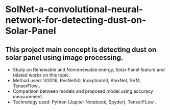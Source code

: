# SolNet-a-convolutional-neural-network-for-detecting-dust-on-Solar-Panel

This project main concept is detecting dust on solar panel using image processing.
-----------

* Study on Renewable and Nonrenewable energy, Solar Panel feature and related works on this topic. 
* Method used: VGG16, ResNet50, InceptionV3, AlexNet, SVM, TensorFlow .
* Comparison between models and proposed model using accuracy measurement.
* Technology used: Python (Jupiter Notebook, Spyder), TensorFLow .
